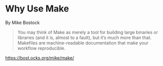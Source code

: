 # Why Use Make

By Mike Bostock

> You may think of Make as merely a tool for building large binaries or libraries (and it is, almost to a fault), 
> but it’s much more than that. Makefiles are machine-readable documentation that make your workflow reproducible.

https://bost.ocks.org/mike/make/
